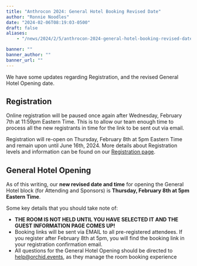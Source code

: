 ```yaml
---
title: "Anthrocon 2024: General Hotel Booking Revised Date"
author: "Ronnie Noodles"
date: "2024-02-06T08:19:03-0500"
draft: false
aliases:
    - "/news/2024/2/5/anthrocon-2024-general-hotel-booking-revised-date"

banner: ""
banner_author: ""
banner_url: ""
---
```


We have some updates regarding Registration, and the revised General Hotel Opening date.

## Registration

Online registration will be paused once again after Wednesday, February 7th at 11:59pm Eastern Time. This is to allow our team enough time to process all the new registrants in time for the link to be sent out via email.

Registration will re-open on Thursday, February 8th at 5pm Eastern Time and remain upon until June 16th, 2024. More details about Registration levels and information can be found on our [Registration page](/registration).

## General Hotel Opening

As of this writing, our **new revised date and time** for opening the General Hotel block (for Attending and Sponsors) is **Thursday, February 8th at 5pm Eastern Time**.

Some key details that you should take note of:

- **THE ROOM IS NOT HELD UNTIL YOU HAVE SELECTED IT AND THE GUEST INFORMATION PAGE COMES UP!**
- Booking links will be sent via EMAIL to all pre-registered attendees. If you register after February 8th at 5pm, you will find the booking link in your registration confirmation email.
- All questions for the General Hotel Opening should be directed to [help@orchid.events](mailto:help@orchid.events?subject=Anthrocon%20Booking%20Question), as they manage the room booking experience
